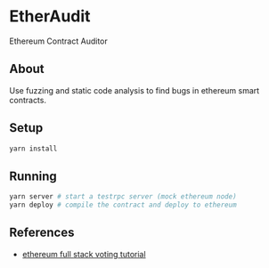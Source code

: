 # EtherAudit

Ethereum Contract Auditor

## About

Use fuzzing and static code analysis to find bugs in ethereum smart contracts.

## Setup

```bash
yarn install
```

## Running

```bash
yarn server # start a testrpc server (mock ethereum node)
yarn deploy # compile the contract and deploy to ethereum
```

## References

* [ethereum full stack voting tutorial](https://medium.com/@mvmurthy/full-stack-hello-world-voting-ethereum-dapp-tutorial-part-1-40d2d0d807c2)
